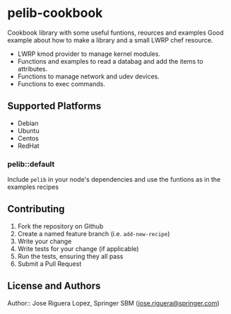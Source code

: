 # pelib-cookbook

Cookbook library with some useful funtions, reources and examples
Good example about how to make a library and a small LWRP chef resource. 


 * LWRP kmod provider to manage kernel modules.
 * Functions and examples to read a databag and add the items to attributes.
 * Functions to manage network and udev devices.
 * Functions to exec commands.


## Supported Platforms

 * Debian
 * Ubuntu
 * Centos
 * RedHat

### pelib::default

Include `pelib` in your node's dependencies and use the funtions as
in the examples recipes

## Contributing

1. Fork the repository on Github
2. Create a named feature branch (i.e. `add-new-recipe`)
3. Write your change
4. Write tests for your change (if applicable)
5. Run the tests, ensuring they all pass
6. Submit a Pull Request

## License and Authors

Author:: Jose Riguera Lopez, Springer SBM (<jose.riguera@springer.com>)
